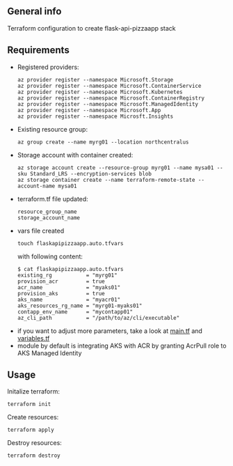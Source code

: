 ## General info

Terraform configuration to create flask-api-pizzaapp stack

## Requirements

* Registered providers:
  ```
  az provider register --namespace Microsoft.Storage
  az provider register --namespace Microsoft.ContainerService
  az provider register --namespace Microsoft.Kubernetes
  az provider register --namespace Microsoft.ContainerRegistry
  az provider register --namespace Microsoft.ManagedIdentity
  az provider register --namespace Microsoft.App
  az provider register --namespace Microsft.Insights
  ```
* Existing resource group:
  ```
  az group create --name myrg01 --location northcentralus

  ```
* Storage account with container created:
  ```
  az storage account create --resource-group myrg01 --name mysa01 --sku Standard_LRS --encryption-services blob
  az storage container create --name terraform-remote-state --account-name mysa01
  ```
* terraform.tf file updated:
  ``` 
  resource_group_name
  storage_account_name
  ```
* vars file created
  ```
  touch flaskapipizzaapp.auto.tfvars
  ```
  with following content:
  ```
  $ cat flaskapipizzaapp.auto.tfvars
  existing_rg           = "myrg01"
  provision_acr         = true
  acr_name              = "myaks01"
  provision_aks         = true
  aks_name              = "myacr01"
  aks_resources_rg_name = "myrg01-myaks01"
  contapp_env_name      = "mycontapp01"
  az_cli_path           = "/path/to/az/cli/executable"
  ```
* if you want to adjust more parameters, take a look at [main.tf](./main.tf) and [variables.tf](https://github.com/mrachuta/terraform-resources/blob/master/modules/azure-aks-cheap-cluster-module/variables.tf)
* module by default is integrating AKS with ACR by granting AcrPull role to AKS Managed Identity

## Usage

Initalize terraform:
```
terraform init
```
Create resources:
```
terraform apply
```
Destroy resources:
```
terraform destroy
```
